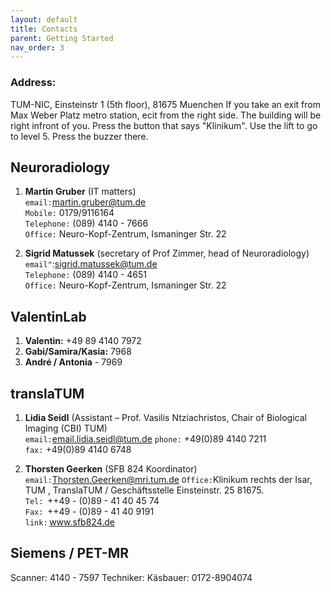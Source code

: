 ```yaml
---
layout: default
title: Contacts
parent: Getting Started
nav_order: 3
---
```


### Address: 
TUM-NIC, Einsteinstr 1 (5th floor), 81675 Muenchen 
If you take an exit from Max Weber Platz metro station, ecit from the right side. The building will be right infront of you.
Press the button that says "Klinikum". Use the lift to go to level 5. Press the buzzer there.


## Neuroradiology 

1. **Martin Gruber** (IT matters)  
``email:``<martin.gruber@tum.de>  
``Mobile:`` 0179/9116164  
``Telephone:`` (089) 4140 - 7666  
``Office:`` Neuro-Kopf-Zentrum, Ismaninger Str. 22 

2. **Sigrid Matussek** (secretary of Prof Zimmer, head of Neuroradiology)  
``email"``:<sigrid.matussek@tum.de>  
 ``Telephone:`` (089) 4140 - 4651  
``Office:`` Neuro-Kopf-Zentrum, Ismaninger Str. 22 
 


## ValentinLab 
1. **Valentin:** +49 89 4140 7972 
2. **Gabi/Samira/Kasia:** 7968 
3. **André / Antonia** - 7969 



## translaTUM 
1. **Lidia Seidl** (Assistant – Prof. Vasilis Ntziachristos, Chair of Biological Imaging (CBI) TUM)  
``email:``<email.lidia.seidl@tum.de> 
``phone:`` +49(0)89 4140 7211  
``fax:`` +49(0)89 4140 6748 


2. **Thorsten Geerken** (SFB 824 Koordinator)  
``email:``<Thorsten.Geerken@mri.tum.de>
``Office:``Klinikum rechts der Isar, TUM , TranslaTUM / Geschäftsstelle Einsteinstr. 25 81675.  
``Tel:``  ++49 - (0)89 - 41 40 45 74  
``Fax:``  ++49 - (0)89 - 41 40 9191  
``link:`` www.sfb824.de 

 
## Siemens / PET-MR 

Scanner: 4140 - 7597 
Techniker: Käsbauer: 0172-8904074 
